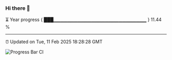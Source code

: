 ### Hi there 👋

⏳ Year progress { ███▁▁▁▁▁▁▁▁▁▁▁▁▁▁▁▁▁▁▁▁▁▁▁▁▁▁▁ } 11.44 %

---

⏰ Updated on Tue, 11 Feb 2025 18:28:28 GMT

![Progress Bar CI](https://github.com/ZhaoGui/ZhaoGui/workflows/Progress%20Bar%20CI/badge.svg)
